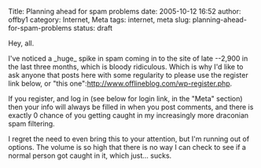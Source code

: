Title: Planning ahead for spam problems
date: 2005-10-12 16:52
author: offby1
category: Internet, Meta
tags: internet, meta
slug: planning-ahead-for-spam-problems
status: draft

Hey, all.

I\'ve noticed a \_huge\_ spike in spam coming in to the site of late \--2,900 in the last three months, which is bloody ridiculous. Which is why I\'d like to ask anyone that posts here with some regularity to please use the register link below, or \"this one\":http://www.offlineblog.com/wp-register.php.

If you register, and log in (see below for login link, in the \"Meta\" section) then your info will always be filled in when you post comments, and there is exactly 0 chance of you getting caught in my increasingly more draconian spam filtering.

I regret the need to even bring this to your attention, but I\'m running out of options. The volume is so high that there is no way I can check to see if a normal person got caught in it, which just\... sucks.
